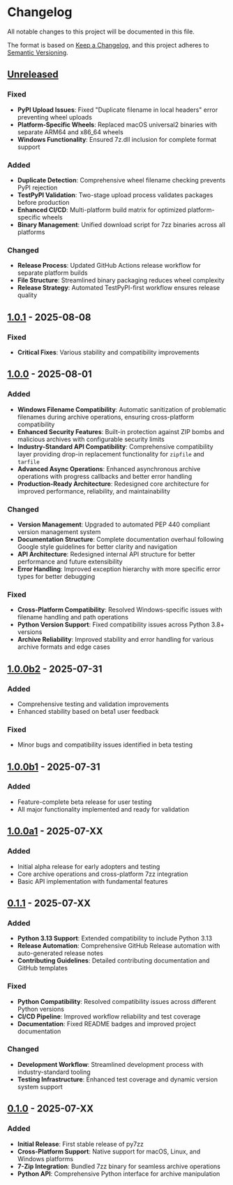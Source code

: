 <!--
SPDX-License-Identifier: MIT
SPDX-FileCopyrightText: 2025 py7zz contributors
-->

# Changelog

All notable changes to this project will be documented in this file.

The format is based on [Keep a Changelog](https://keepachangelog.com/en/1.0.0/),
and this project adheres to [Semantic Versioning](https://semver.org/spec/v2.0.0.html).

## [Unreleased]

### Fixed
- **PyPI Upload Issues**: Fixed "Duplicate filename in local headers" error preventing wheel uploads
- **Platform-Specific Wheels**: Replaced macOS universal2 binaries with separate ARM64 and x86_64 wheels
- **Windows Functionality**: Ensured 7z.dll inclusion for complete format support

### Added
- **Duplicate Detection**: Comprehensive wheel filename checking prevents PyPI rejection
- **TestPyPI Validation**: Two-stage upload process validates packages before production
- **Enhanced CI/CD**: Multi-platform build matrix for optimized platform-specific wheels
- **Binary Management**: Unified download script for 7zz binaries across all platforms

### Changed
- **Release Process**: Updated GitHub Actions release workflow for separate platform builds
- **File Structure**: Streamlined binary packaging reduces wheel complexity
- **Release Strategy**: Automated TestPyPI-first workflow ensures release quality

## [1.0.1] - 2025-08-08

### Fixed
- **Critical Fixes**: Various stability and compatibility improvements

## [1.0.0] - 2025-08-01

### Added
- **Windows Filename Compatibility**: Automatic sanitization of problematic filenames during archive operations, ensuring cross-platform compatibility
- **Enhanced Security Features**: Built-in protection against ZIP bombs and malicious archives with configurable security limits
- **Industry-Standard API Compatibility**: Comprehensive compatibility layer providing drop-in replacement functionality for `zipfile` and `tarfile`
- **Advanced Async Operations**: Enhanced asynchronous archive operations with progress callbacks and better error handling
- **Production-Ready Architecture**: Redesigned core architecture for improved performance, reliability, and maintainability

### Changed
- **Version Management**: Upgraded to automated PEP 440 compliant version management system
- **Documentation Structure**: Complete documentation overhaul following Google style guidelines for better clarity and navigation
- **API Architecture**: Redesigned internal API structure for better performance and future extensibility
- **Error Handling**: Improved exception hierarchy with more specific error types for better debugging

### Fixed
- **Cross-Platform Compatibility**: Resolved Windows-specific issues with filename handling and path operations
- **Python Version Support**: Fixed compatibility issues across Python 3.8+ versions
- **Archive Reliability**: Improved stability and error handling for various archive formats and edge cases

## [1.0.0b2] - 2025-07-31

### Added
- Comprehensive testing and validation improvements
- Enhanced stability based on beta1 user feedback

### Fixed
- Minor bugs and compatibility issues identified in beta testing

## [1.0.0b1] - 2025-07-31

### Added
- Feature-complete beta release for user testing
- All major functionality implemented and ready for validation

## [1.0.0a1] - 2025-07-XX

### Added
- Initial alpha release for early adopters and testing
- Core archive operations and cross-platform 7zz integration
- Basic API implementation with fundamental features

## [0.1.1] - 2025-07-XX

### Added
- **Python 3.13 Support**: Extended compatibility to include Python 3.13
- **Release Automation**: Comprehensive GitHub Release automation with auto-generated release notes
- **Contributing Guidelines**: Detailed contributing documentation and GitHub templates

### Fixed
- **Python Compatibility**: Resolved compatibility issues across different Python versions
- **CI/CD Pipeline**: Improved workflow reliability and test coverage
- **Documentation**: Fixed README badges and improved project documentation

### Changed
- **Development Workflow**: Streamlined development process with industry-standard tooling
- **Testing Infrastructure**: Enhanced test coverage and dynamic version system support

## [0.1.0] - 2025-07-XX

### Added
- **Initial Release**: First stable release of py7zz
- **Cross-Platform Support**: Native support for macOS, Linux, and Windows platforms
- **7-Zip Integration**: Bundled 7zz binary for seamless archive operations
- **Python API**: Comprehensive Python interface for archive manipulation

[Unreleased]: https://github.com/rxchi1d/py7zz/compare/v1.0.1...HEAD
[1.0.1]: https://github.com/rxchi1d/py7zz/compare/v1.0.0...v1.0.1
[1.0.0]: https://github.com/rxchi1d/py7zz/compare/v0.1.1...v1.0.0
[1.0.0b2]: https://github.com/rxchi1d/py7zz/compare/v1.0.0b1...v1.0.0b2
[1.0.0b1]: https://github.com/rxchi1d/py7zz/compare/v1.0.0a1...v1.0.0b1
[1.0.0a1]: https://github.com/rxchi1d/py7zz/compare/v0.1.1...v1.0.0a1
[0.1.1]: https://github.com/rxchi1d/py7zz/compare/v0.1.0...v0.1.1
[0.1.0]: https://github.com/rxchi1d/py7zz/releases/tag/v0.1.0
